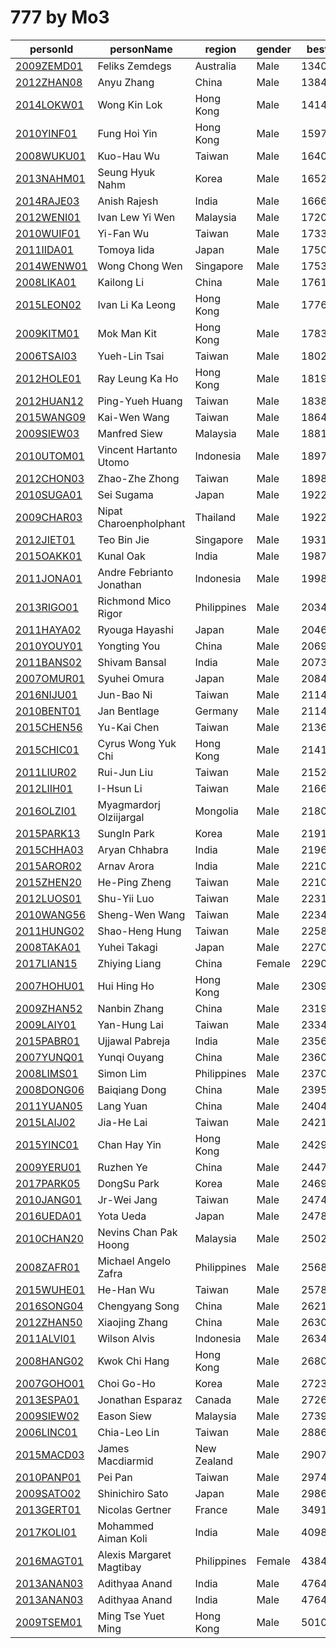 # 777 by Mo3

|  personId|  personName|  region|  gender|  best|  worldRank|  continentRank|  countryRank |
| --------| --------| --------| --------| --------| --------| --------| --------|
|  [2009ZEMD01](https://www.worldcubeassociation.org/persons/2009ZEMD01)|  Feliks Zemdegs|  Australia|  Male|  13404|  3|  1|  1 |
|  [2012ZHAN08](https://www.worldcubeassociation.org/persons/2012ZHAN08)|  Anyu Zhang |  China|  Male|  13848|  4|  1|  1 |
|  [2014LOKW01](https://www.worldcubeassociation.org/persons/2014LOKW01)|  Wong Kin Lok |  Hong Kong|  Male|  14145|  6|  2|  1 |
|  [2010YINF01](https://www.worldcubeassociation.org/persons/2010YINF01)|  Fung Hoi Yin |  Hong Kong|  Male|  15970|  18|  6|  2 |
|  [2008WUKU01](https://www.worldcubeassociation.org/persons/2008WUKU01)|  Kuo-Hau Wu |  Taiwan|  Male|  16408|  28|  11|  1 |
|  [2013NAHM01](https://www.worldcubeassociation.org/persons/2013NAHM01)|  Seung Hyuk Nahm |  Korea|  Male|  16529|  31|  12|  1 |
|  [2014RAJE03](https://www.worldcubeassociation.org/persons/2014RAJE03)|  Anish Rajesh|  India|  Male|  16669|  36|  14|  1 |
|  [2012WENI01](https://www.worldcubeassociation.org/persons/2012WENI01)|  Ivan Lew Yi Wen|  Malaysia|  Male|  17204|  47|  19|  1 |
|  [2010WUIF01](https://www.worldcubeassociation.org/persons/2010WUIF01)|  Yi-Fan Wu |  Taiwan|  Male|  17334|  49|  21|  2 |
|  [2011IIDA01](https://www.worldcubeassociation.org/persons/2011IIDA01)|  Tomoya Iida |  Japan|  Male|  17500|  57|  23|  1 |
|  [2014WENW01](https://www.worldcubeassociation.org/persons/2014WENW01)|  Wong Chong Wen|  Singapore|  Male|  17536|  58|  24|  3 |
|  [2008LIKA01](https://www.worldcubeassociation.org/persons/2008LIKA01)|  Kailong Li |  China|  Male|  17615|  62|  27|  13 |
|  [2015LEON02](https://www.worldcubeassociation.org/persons/2015LEON02)|  Ivan Li Ka Leong |  Hong Kong|  Male|  17766|  69|  29|  3 |
|  [2009KITM01](https://www.worldcubeassociation.org/persons/2009KITM01)|  Mok Man Kit |  Hong Kong|  Male|  17831|  73|  32|  4 |
|  [2006TSAI03](https://www.worldcubeassociation.org/persons/2006TSAI03)|  Yueh-Lin Tsai |  Taiwan|  Male|  18022|  75|  33|  3 |
|  [2012HOLE01](https://www.worldcubeassociation.org/persons/2012HOLE01)|  Ray Leung Ka Ho |  Hong Kong|  Male|  18191|  80|  36|  5 |
|  [2012HUAN12](https://www.worldcubeassociation.org/persons/2012HUAN12)|  Ping-Yueh Huang |  Taiwan|  Male|  18382|  86|  40|  4 |
|  [2015WANG09](https://www.worldcubeassociation.org/persons/2015WANG09)|  Kai-Wen Wang |  Taiwan|  Male|  18643|  94|  43|  6 |
|  [2009SIEW03](https://www.worldcubeassociation.org/persons/2009SIEW03)|  Manfred Siew|  Malaysia|  Male|  18817|  99|  44|  2 |
|  [2010UTOM01](https://www.worldcubeassociation.org/persons/2010UTOM01)|  Vincent Hartanto Utomo|  Indonesia|  Male|  18971|  104|  46|  2 |
|  [2012CHON03](https://www.worldcubeassociation.org/persons/2012CHON03)|  Zhao-Zhe Zhong |  Taiwan|  Male|  18986|  105|  47|  7 |
|  [2010SUGA01](https://www.worldcubeassociation.org/persons/2010SUGA01)|  Sei Sugama |  Japan|  Male|  19224|  110|  49|  3 |
|  [2009CHAR03](https://www.worldcubeassociation.org/persons/2009CHAR03)|  Nipat Charoenpholphant |  Thailand|  Male|  19228|  111|  50|  2 |
|  [2012JIET01](https://www.worldcubeassociation.org/persons/2012JIET01)|  Teo Bin Jie|  Singapore|  Male|  19319|  118|  52|  4 |
|  [2015OAKK01](https://www.worldcubeassociation.org/persons/2015OAKK01)|  Kunal Oak|  India|  Male|  19872|  143|  59|  3 |
|  [2011JONA01](https://www.worldcubeassociation.org/persons/2011JONA01)|  Andre Febrianto Jonathan|  Indonesia|  Male|  19988|  151|  63|  4 |
|  [2013RIGO01](https://www.worldcubeassociation.org/persons/2013RIGO01)|  Richmond Mico Rigor|  Philippines|  Male|  20340|  168|  65|  4 |
|  [2011HAYA02](https://www.worldcubeassociation.org/persons/2011HAYA02)|  Ryouga Hayashi |  Japan|  Male|  20466|  174|  69|  4 |
|  [2010YOUY01](https://www.worldcubeassociation.org/persons/2010YOUY01)|  Yongting You |  China|  Male|  20699|  188|  76|  34 |
|  [2011BANS02](https://www.worldcubeassociation.org/persons/2011BANS02)|  Shivam Bansal|  India|  Male|  20737|  190|  78|  5 |
|  [2007OMUR01](https://www.worldcubeassociation.org/persons/2007OMUR01)|  Syuhei Omura |  Japan|  Male|  20842|  198|  83|  8 |
|  [2016NIJU01](https://www.worldcubeassociation.org/persons/2016NIJU01)|  Jun-Bao Ni |  Taiwan|  Male|  21140|  216|  90|  9 |
|  [2010BENT01](https://www.worldcubeassociation.org/persons/2010BENT01)|  Jan Bentlage|  Germany|  Male|  21147|  217|  70|  15 |
|  [2015CHEN56](https://www.worldcubeassociation.org/persons/2015CHEN56)|  Yu-Kai Chen |  Taiwan|  Male|  21361|  224|  92|  10 |
|  [2015CHIC01](https://www.worldcubeassociation.org/persons/2015CHIC01)|  Cyrus Wong Yuk Chi |  Hong Kong|  Male|  21416|  229|  94|  6 |
|  [2011LIUR02](https://www.worldcubeassociation.org/persons/2011LIUR02)|  Rui-Jun Liu |  Taiwan|  Male|  21524|  242|  99|  11 |
|  [2012LIIH01](https://www.worldcubeassociation.org/persons/2012LIIH01)|  I-Hsun Li |  Taiwan|  Male|  21660|  252|  102|  12 |
|  [2016OLZI01](https://www.worldcubeassociation.org/persons/2016OLZI01)|  Myagmardorj Olziijargal |  Mongolia|  Male|  21803|  259|  104|  1 |
|  [2015PARK13](https://www.worldcubeassociation.org/persons/2015PARK13)|  SungIn Park|  Korea|  Male|  21915|  271|  108|  6 |
|  [2015CHHA03](https://www.worldcubeassociation.org/persons/2015CHHA03)|  Aryan Chhabra|  India|  Male|  21961|  274|  109|  6 |
|  [2015AROR02](https://www.worldcubeassociation.org/persons/2015AROR02)|  Arnav Arora|  India|  Male|  22101|  290|  112|  7 |
|  [2015ZHEN20](https://www.worldcubeassociation.org/persons/2015ZHEN20)|  He-Ping Zheng |  Taiwan|  Male|  22108|  292|  113|  14 |
|  [2012LUOS01](https://www.worldcubeassociation.org/persons/2012LUOS01)|  Shu-Yii Luo |  Taiwan|  Male|  22314|  304|  117|  15 |
|  [2010WANG56](https://www.worldcubeassociation.org/persons/2010WANG56)|  Sheng-Wen Wang |  Taiwan|  Male|  22344|  309|  119|  16 |
|  [2011HUNG02](https://www.worldcubeassociation.org/persons/2011HUNG02)|  Shao-Heng Hung |  Taiwan|  Male|  22584|  341|  132|  19 |
|  [2008TAKA01](https://www.worldcubeassociation.org/persons/2008TAKA01)|  Yuhei Takagi |  Japan|  Male|  22700|  348|  136|  9 |
|  [2017LIAN15](https://www.worldcubeassociation.org/persons/2017LIAN15)|  Zhiying Liang |  China|  Female|  22904|  366|  139|  63 |
|  [2007HOHU01](https://www.worldcubeassociation.org/persons/2007HOHU01)|  Hui Hing Ho |  Hong Kong|  Male|  23090|  390|  149|  9 |
|  [2009ZHAN52](https://www.worldcubeassociation.org/persons/2009ZHAN52)|  Nanbin Zhang |  China|  Male|  23190|  400|  153|  69 |
|  [2009LAIY01](https://www.worldcubeassociation.org/persons/2009LAIY01)|  Yan-Hung Lai |  Taiwan|  Male|  23346|  412|  157|  20 |
|  [2015PABR01](https://www.worldcubeassociation.org/persons/2015PABR01)|  Ujjawal Pabreja|  India|  Male|  23561|  433|  164|  10 |
|  [2007YUNQ01](https://www.worldcubeassociation.org/persons/2007YUNQ01)|  Yunqi Ouyang |  China|  Male|  23606|  437|  166|  75 |
|  [2008LIMS01](https://www.worldcubeassociation.org/persons/2008LIMS01)|  Simon Lim |  Philippines|  Male|  23705|  448|  170|  11 |
|  [2008DONG06](https://www.worldcubeassociation.org/persons/2008DONG06)|  Baiqiang Dong |  China|  Male|  23952|  471|  178|  79 |
|  [2011YUAN05](https://www.worldcubeassociation.org/persons/2011YUAN05)|  Lang Yuan |  China|  Male|  24043|  480|  182|  82 |
|  [2015LAIJ02](https://www.worldcubeassociation.org/persons/2015LAIJ02)|  Jia-He Lai |  Taiwan|  Male|  24213|  498|  186|  23 |
|  [2015YINC01](https://www.worldcubeassociation.org/persons/2015YINC01)|  Chan Hay Yin |  Hong Kong|  Male|  24293|  506|  189|  11 |
|  [2009YERU01](https://www.worldcubeassociation.org/persons/2009YERU01)|  Ruzhen Ye |  China|  Male|  24479|  526|  197|  87 |
|  [2017PARK05](https://www.worldcubeassociation.org/persons/2017PARK05)|  DongSu Park |  Korea|  Male|  24692|  552|  208|  8 |
|  [2010JANG01](https://www.worldcubeassociation.org/persons/2010JANG01)|  Jr-Wei Jang |  Taiwan|  Male|  24740|  554|  210|  28 |
|  [2016UEDA01](https://www.worldcubeassociation.org/persons/2016UEDA01)|  Yota Ueda |  Japan|  Male|  24783|  565|  214|  13 |
|  [2010CHAN20](https://www.worldcubeassociation.org/persons/2010CHAN20)|  Nevins Chan Pak Hoong |  Malaysia|  Male|  25026|  594|  229|  10 |
|  [2008ZAFR01](https://www.worldcubeassociation.org/persons/2008ZAFR01)|  Michael Angelo Zafra|  Philippines|  Male|  25682|  677|  257|  17 |
|  [2015WUHE01](https://www.worldcubeassociation.org/persons/2015WUHE01)|  He-Han Wu |  Taiwan|  Male|  25782|  688|  261|  30 |
|  [2016SONG04](https://www.worldcubeassociation.org/persons/2016SONG04)|  Chengyang Song |  China|  Male|  26216|  736|  280|  123 |
|  [2012ZHAN50](https://www.worldcubeassociation.org/persons/2012ZHAN50)|  Xiaojing Zhang |  China|  Male|  26302|  751|  287|  128 |
|  [2011ALVI01](https://www.worldcubeassociation.org/persons/2011ALVI01)|  Wilson Alvis|  Indonesia|  Male|  26345|  762|  292|  12 |
|  [2008HANG02](https://www.worldcubeassociation.org/persons/2008HANG02)|  Kwok Chi Hang |  Hong Kong|  Male|  26803|  809|  305|  14 |
|  [2007GOHO01](https://www.worldcubeassociation.org/persons/2007GOHO01)|  Choi Go-Ho |  Korea|  Male|  27231|  851|  320|  13 |
|  [2013ESPA01](https://www.worldcubeassociation.org/persons/2013ESPA01)|  Jonathan Esparaz|  Canada|  Male|  27264|  857|  203|  18 |
|  [2009SIEW02](https://www.worldcubeassociation.org/persons/2009SIEW02)|  Eason Siew|  Malaysia|  Male|  27391|  873|  334|  14 |
|  [2006LINC01](https://www.worldcubeassociation.org/persons/2006LINC01)|  Chia-Leo Lin |  Taiwan|  Male|  28869|  1068|  410|  38 |
|  [2015MACD03](https://www.worldcubeassociation.org/persons/2015MACD03)|  James Macdiarmid|  New Zealand|  Male|  29079|  1098|  19|  4 |
|  [2010PANP01](https://www.worldcubeassociation.org/persons/2010PANP01)|  Pei Pan |  Taiwan|  Male|  29744|  1167|  442|  39 |
|  [2009SATO02](https://www.worldcubeassociation.org/persons/2009SATO02)|  Shinichiro Sato |  Japan|  Male|  29860|  1177|  445|  31 |
|  [2013GERT01](https://www.worldcubeassociation.org/persons/2013GERT01)|  Nicolas Gertner|  France|  Male|  34918|  1752|  541|  32 |
|  [2017KOLI01](https://www.worldcubeassociation.org/persons/2017KOLI01)|  Mohammed Aiman Koli|  India|  Male|  40986|  2228|  776|  69 |
|  [2016MAGT01](https://www.worldcubeassociation.org/persons/2016MAGT01)|  Alexis Margaret Magtibay|  Philippines|  Female|  43843|  2375|  822|  59 |
|  [2013ANAN03](https://www.worldcubeassociation.org/persons/2013ANAN03)|  Adithyaa Anand|  India|  Male|  47648|  2513|  874|  91 |
|  [2013ANAN03](https://www.worldcubeassociation.org/persons/2013ANAN03)|  Adithyaa Anand|  India|  Male|  47648|  2513|  874|  91 |
|  [2009TSEM01](https://www.worldcubeassociation.org/persons/2009TSEM01)|  Ming Tse Yuet Ming |  Hong Kong|  Male|  50104|  2580|  900|  21 |
